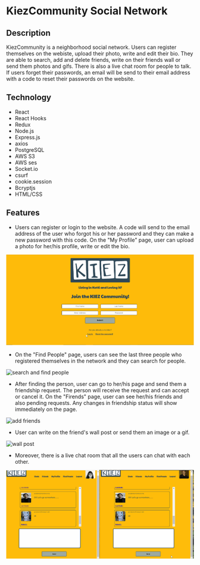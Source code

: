# KiezCommunity Social Network

## Description

KiezCommunity is a neighborhood social network. Users can register themselves on the webiste, upload their photo, write and edit their bio. They are able to search, add and delete friends, write on their friends wall or send them photos and gifs. There is also a live chat room for people to talk.
If users forget their passwords, an email will be send to their email address with a code to reset their passwords on the website.

## Technology

-   React
-   React Hooks
-   Redux
-   Node.js
-   Express.js
-   axios
-   PostgreSQL
-   AWS S3
-   AWS ses
-   Socket.io
-   csurf
-   cookie.session
-   Bcryptjs
-   HTML/CSS

## Features

-   Users can register or login to the website. A code will send to the email address of the user who forgot his or her password and they can make a new password with this code.
    On the "My Profile" page, user can upload a photo for her/his profile, write or edit the bio.

![login and upload a photo](public/readme/login.gif)

-   On the "Find People" page, users can see the last three people who registered themselves in the network and they can search for people.

![search and find people](public/readme/search.gif)

-   After finding the person, user can go to her/his page and send them a friendship request. The person will receive the request and can accept or cancel it. On the "Firends" page, user can see her/his friends and also pending requests. Any changes in friendship status will show immediately on the page.

![add friends](public/readme/friends.gif)

-   User can write on the friend's wall post or send them an image or a gif.

![wall post](public/readme/wallpost.gif)

-   Moreover, there is a live chat room that all the users can chat with each other.

![live chat](public/readme/chat.gif)

